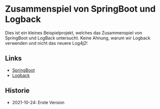 Zusammenspiel von SpringBoot und Logback
========================================

Dies ist ein kleines Beispielprojekt, welches
das Zusammenspiel von SpringBoot und LogBack untersucht.
Keine Ahnung, warum wir Logback verwenden und nicht das
neuere Log4j2!

Links
-----

- [SpringBoot](https://spring.io/projects/spring-boot)
- [Logback](http://logback.qos.ch/)

Historie
--------

- 2021-10-24: Erste Version
